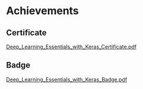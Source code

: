

# Achievements
## Certificate
[Deep_Learning_Essentials_with_Keras_Certificate.pdf](https://prod-files-secure.s3.us-west-2.amazonaws.com/03e82b26-cccb-4906-bb56-adabcbdc0655/f5cf1405-8a02-49a4-beb6-3d50b033ba6e/Deep_Learning_Essentials_with_Keras_Certificate.pdf?X-Amz-Algorithm=AWS4-HMAC-SHA256&X-Amz-Content-Sha256=UNSIGNED-PAYLOAD&X-Amz-Credential=ASIAZI2LB466VBNZRGVL%2F20250208%2Fus-west-2%2Fs3%2Faws4_request&X-Amz-Date=20250208T071223Z&X-Amz-Expires=3600&X-Amz-Security-Token=IQoJb3JpZ2luX2VjEG8aCXVzLXdlc3QtMiJHMEUCIQD2TrHrmTBZDDw%2BrhM8ipG3t5VVKjz4aZ02GRXx7dZbbAIgQm14zpN6CScwTaELZmoOWpxOVZZ3CjT%2BYDuOt8uNygYqiAQIh%2F%2F%2F%2F%2F%2F%2F%2F%2F%2F%2FARAAGgw2Mzc0MjMxODM4MDUiDESs0GKVsqDp%2BU2K%2FCrcA4G1h0RpxMZr5SwDNsaxce3JmIxEfqrEE7%2FWWFIJQCqlEBR0tv7fdNf22%2Fr3lWjhsuFZG1Ra9E3aamzCtfNWlFXq%2B%2Blt3MiOMKqTN541Adi7hyj%2BbJ%2Fs68YdYwL%2FNztjGbVpKxAoLx2jAkAaZq5HdMbsy%2F0mxovsI0VNeFDLC3Ba2qBqIDQbNvhiZGqgInhu4%2FvJpBYJ2he5ru4HZ%2FrmWykt0zd7Huuo3Y5HTcuK%2Fxi3kcDDsBLQ33HWNpoC%2Fem3i5bVN0YUBA4AqDn8aKeosDLkHYovGyt8vL5EiMp90IVVjucDJzUOUv6COHh0lGwPw%2BSc9QzfBVekRDJP8%2BlpGQrIQ6eO9vi2vp1Pvh%2B%2B7YcgH4fXAXJjyZ6SrKB1Y3e%2FG1wsdzookKyWiktSAkc8SOWZV5B6JyfQqkNmHo4vPfyaxjyV9dTP2jd3AQFcR8Xs3tZV0SjrgfYVGDRN8juMrmKGvxDquvHjEUuYtL9oszzeSCEK2mcHtumBRUh1xfZZwY0uWz7KR6CXaT0OAt15%2B7hrT1HNo%2BMbUcH00HIkI2Z9cbwHenmBFzLuOiP7cXaQSaqwpDeoR%2FRZRB9HyH8pp229LmnxpwIq3b9PMzsXHscWVb1MWBZS0GHc%2BeixMKLvm70GOqUBlKJSNkp%2FaBgMsF1ZzqxvZoOtYvC%2FXD0OWho1FVGaBeDH8RPZTpaNaHdMDLmw0zC4cL7pjxh02%2BY0X%2FYfaaEYxxWUdvrfdPn1njry8i4yAMq0NeeRhre7VH5yNavgJo8N5C2o4Rkcd2KKXjWWEZuUsrIrXOjaf1HG%2FYTycaws1mO9uvo%2BYfP4f8BgGBfPAqXc0R4oN70H3JhpzSIE6O9XKC2tgjGV&X-Amz-Signature=381417c2a31d00c3a211eaddf56e4c0ad03fe81bc373f9f79bf6ecbfff2ec679&X-Amz-SignedHeaders=host&x-id=GetObject)
## Badge
[Deep_Learning_Essentials_with_Keras_Badge.pdf](https://prod-files-secure.s3.us-west-2.amazonaws.com/03e82b26-cccb-4906-bb56-adabcbdc0655/5c209097-6d96-477f-a031-edc11aa6225f/Deep_Learning_Essentials_with_Keras_Badge.pdf?X-Amz-Algorithm=AWS4-HMAC-SHA256&X-Amz-Content-Sha256=UNSIGNED-PAYLOAD&X-Amz-Credential=ASIAZI2LB466VBNZRGVL%2F20250208%2Fus-west-2%2Fs3%2Faws4_request&X-Amz-Date=20250208T071223Z&X-Amz-Expires=3600&X-Amz-Security-Token=IQoJb3JpZ2luX2VjEG8aCXVzLXdlc3QtMiJHMEUCIQD2TrHrmTBZDDw%2BrhM8ipG3t5VVKjz4aZ02GRXx7dZbbAIgQm14zpN6CScwTaELZmoOWpxOVZZ3CjT%2BYDuOt8uNygYqiAQIh%2F%2F%2F%2F%2F%2F%2F%2F%2F%2F%2FARAAGgw2Mzc0MjMxODM4MDUiDESs0GKVsqDp%2BU2K%2FCrcA4G1h0RpxMZr5SwDNsaxce3JmIxEfqrEE7%2FWWFIJQCqlEBR0tv7fdNf22%2Fr3lWjhsuFZG1Ra9E3aamzCtfNWlFXq%2B%2Blt3MiOMKqTN541Adi7hyj%2BbJ%2Fs68YdYwL%2FNztjGbVpKxAoLx2jAkAaZq5HdMbsy%2F0mxovsI0VNeFDLC3Ba2qBqIDQbNvhiZGqgInhu4%2FvJpBYJ2he5ru4HZ%2FrmWykt0zd7Huuo3Y5HTcuK%2Fxi3kcDDsBLQ33HWNpoC%2Fem3i5bVN0YUBA4AqDn8aKeosDLkHYovGyt8vL5EiMp90IVVjucDJzUOUv6COHh0lGwPw%2BSc9QzfBVekRDJP8%2BlpGQrIQ6eO9vi2vp1Pvh%2B%2B7YcgH4fXAXJjyZ6SrKB1Y3e%2FG1wsdzookKyWiktSAkc8SOWZV5B6JyfQqkNmHo4vPfyaxjyV9dTP2jd3AQFcR8Xs3tZV0SjrgfYVGDRN8juMrmKGvxDquvHjEUuYtL9oszzeSCEK2mcHtumBRUh1xfZZwY0uWz7KR6CXaT0OAt15%2B7hrT1HNo%2BMbUcH00HIkI2Z9cbwHenmBFzLuOiP7cXaQSaqwpDeoR%2FRZRB9HyH8pp229LmnxpwIq3b9PMzsXHscWVb1MWBZS0GHc%2BeixMKLvm70GOqUBlKJSNkp%2FaBgMsF1ZzqxvZoOtYvC%2FXD0OWho1FVGaBeDH8RPZTpaNaHdMDLmw0zC4cL7pjxh02%2BY0X%2FYfaaEYxxWUdvrfdPn1njry8i4yAMq0NeeRhre7VH5yNavgJo8N5C2o4Rkcd2KKXjWWEZuUsrIrXOjaf1HG%2FYTycaws1mO9uvo%2BYfP4f8BgGBfPAqXc0R4oN70H3JhpzSIE6O9XKC2tgjGV&X-Amz-Signature=56bff3ab251b925a11637f402a597d3c76cfaf9a1ed969c28c8e7f6d93158a4f&X-Amz-SignedHeaders=host&x-id=GetObject)

